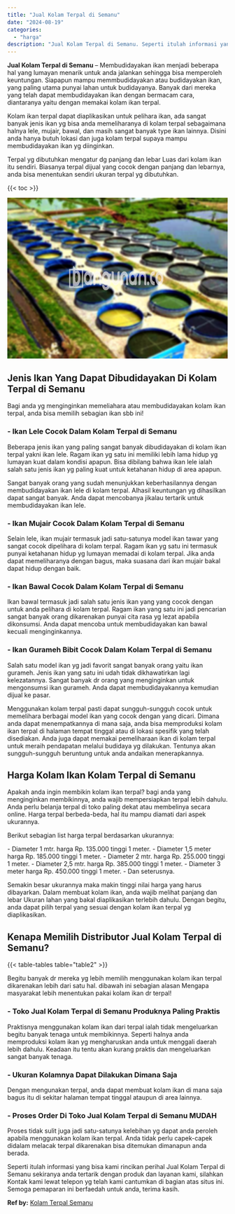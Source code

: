 ```yaml
---
title: "Jual Kolam Terpal di Semanu"
date: "2024-08-19"
categories: 
  - "harga"
description: "Jual Kolam Terpal di Semanu. Seperti itulah informasi yang bisa kami rincikan perihal Jual Kolam Terpal di Semanu sekiranya anda tertarik dengan produk dan l..."
---
```


**Jual Kolam Terpal di Semanu** – Membudidayakan ikan menjadi beberapa hal yang lumayan menarik untuk anda jalankan sehingga bisa memperoleh keuntungan. Siapapun mampu memmbudidayakan atau budidayakan ikan, yang paling utama punyai lahan untuk budidayanya. Banyak dari mereka yang telah dapat membudidayakan ikan dengan bermacam cara, diantaranya yaitu dengan memakai kolam ikan terpal.

Kolam ikan terpal dapat diaplikasikan untuk pelihara ikan, ada sangat banyak jenis ikan yg bisa anda memeliharanya di kolam terpal sebagaimana halnya lele, mujair, bawal, dan masih sangat banyak type ikan lainnya. Disini anda hanya butuh lokasi dan juga kolam terpal supaya mampu membudidayakan ikan yg diinginkan.

Terpal yg dibutuhkan mengatur dg panjang dan lebar Luas dari kolam ikan itu sendiri. Biasanya terpal dijual yang cocok dengan panjang dan lebarnya, anda bisa menentukan sendiri ukuran terpal yg dibutuhkan.

{{< toc >}}

![Jual Kolam Terpal di Semanu](/images/jual-kolam-terpal-33.png)

## Jenis Ikan Yang Dapat Dibudidayakan Di Kolam Terpal di Semanu

Bagi anda yg menginginkan memeliahara atau membudidayakan kolam ikan terpal, anda bisa memilih sebagian ikan sbb ini!

### \- Ikan Lele Cocok Dalam Kolam Terpal di Semanu

Beberapa jenis ikan yang paling sangat banyak dibudidayakan di kolam ikan terpal yakni ikan lele. Ragam ikan yg satu ini memiliki lebih lama hidup yg lumayan kuat dalam kondisi apapun. Bisa dibilang bahwa ikan lele ialah salah satu jenis ikan yg paling kuat untuk ketahanan hidup di area apapun.

Sangat banyak orang yang sudah menunjukkan keberhasilannya dengan membudidayakan ikan lele di kolam terpal. Alhasil keuntungan yg dihasilkan dapat sangat banyak. Anda dapat mencobanya jikalau tertarik untuk membudidayakan ikan lele.

### \- Ikan Mujair Cocok Dalam Kolam Terpal di Semanu

Selain lele, ikan mujair termasuk jadi satu-satunya model ikan tawar yang sangat cocok dipelihara di kolam terpal. Ragam ikan yg satu ini termasuk punyai ketahanan hidup yg lumayan memadai di kolam terpal. Jika anda dapat memeliharanya dengan bagus, maka suasana dari ikan mujair bakal dapat hidup dengan baik.

### \- Ikan Bawal Cocok Dalam Kolam Terpal di Semanu

Ikan bawal termasuk jadi salah satu jenis ikan yang yang cocok dengan untuk anda pelihara di kolam terpal. Ragam ikan yang satu ini jadi pencarian sangat banyak orang dikarenakan punyai cita rasa yg lezat apabila dikonsumsi. Anda dapat mencoba untuk membudidayakan kan bawal kecuali menginginkannya.

### \- Ikan Gurameh Bibit Cocok Dalam Kolam Terpal di Semanu

Salah satu model ikan yg jadi favorit sangat banyak orang yaitu ikan gurameh. Jenis ikan yang satu ini udah tidak dikhawatirkan lagi kelezatannya. Sangat banyak dr orang yang menginginkan untuk mengonsumsi ikan gurameh. Anda dapat membudidayakannya kemudian dijual ke pasar.

Menggunakan kolam terpal pasti dapat sungguh-sungguh cocok untuk memelihara berbagai model ikan yang cocok dengan yang dicari. Dimana anda dapat menempatkannya di mana saja, anda bisa memproduksi kolam ikan terpal di halaman tempat tinggal atau di lokasi spesifik yang telah disediakan. Anda juga dapat memakai pemeliharaan ikan di kolam terpal untuk meraih pendapatan melalui budidaya yg dilakukan. Tentunya akan sungguh-sungguh beruntung untuk anda andaikan menerapkannya.

## Harga Kolam Ikan Kolam Terpal di Semanu

Apakah anda ingin membikin kolam ikan terpal? bagi anda yang menginginkan membikinnya, anda wajib mempersiapkan terpal lebih dahulu. Anda perlu belanja terpal di toko paling dekat atau membelinya secara online. Harga terpal berbeda-beda, hal itu mampu diamati dari aspek ukurannya.

Berikut sebagian list harga terpal berdasarkan ukurannya:

\- Diameter 1 mtr. harga Rp. 135.000 tinggi 1 meter. - Diameter 1,5 meter harga Rp. 185.000 tinggi 1 meter. - Diameter 2 mtr. harga Rp. 255.000 tinggi 1 meter. - Diameter 2,5 mtr. harga Rp. 385.000 tinggi 1 meter. - Diameter 3 meter harga Rp. 450.000 tinggi 1 meter. - Dan seterusnya.

Semakin besar ukurannya maka makin tinggi nilai harga yang harus dibayarkan. Dalam membuat kolam ikan, anda wajib melihat panjang dan lebar Ukuran lahan yang bakal diaplikasikan terlebih dahulu. Dengan begitu, anda dapat pilih terpal yang sesuai dengan kolam ikan terpal yg diaplikasikan.

## Kenapa Memilih Distributor Jual Kolam Terpal di Semanu?

{{< table-tables table="table2" >}}

Begitu banyak dr mereka yg lebih memilih menggunakan kolam ikan terpal dikarenakan lebih dari satu hal. dibawah ini sebagian alasan Mengapa masyarakat lebih menentukan pakai kolam ikan dr terpal!

### \- Toko Jual Kolam Terpal di Semanu Produknya Paling Praktis

Praktisnya menggunakan kolam ikan dari terpal ialah tidak mengeluarkan begitu banyak tenaga untuk membikinnya. Seperti halnya anda memproduksi kolam ikan yg mengharuskan anda untuk menggali daerah lebih dahulu. Keadaan itu tentu akan kurang praktis dan mengeluarkan sangat banyak tenaga.

### \- Ukuran Kolamnya Dapat Dilakukan Dimana Saja

Dengan mengunakan terpal, anda dapat membuat kolam ikan di mana saja bagus itu di sekitar halaman tempat tinggal ataupun di area lainnya.

### \- Proses Order Di Toko Jual Kolam Terpal di Semanu MUDAH

Proses tidak sulit juga jadi satu-satunya kelebihan yg dapat anda peroleh apabila menggunakan kolam ikan terpal. Anda tidak perlu capek-capek didalam melacak terpal dikarenakan bisa ditemukan dimanapun anda berada.

Seperti itulah informasi yang bisa kami rincikan perihal Jual Kolam Terpal di Semanu sekiranya anda tertarik dengan produk dan layanan kami, silahkan Kontak kami lewat telepon yg telah kami cantumkan di bagian atas situs ini. Semoga pemaparan ini berfaedah untuk anda, terima kasih.

**Ref by:** [Kolam Terpal Semanu](https://id.wikipedia.org/wiki/Kolam)
